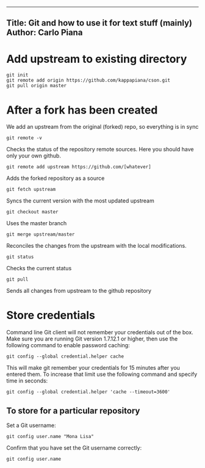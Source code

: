 
---
Title: Git and how to use it for text stuff (mainly)
Author: Carlo Piana
---

# Add upstream to existing directory

    git init
    git remote add origin https://github.com/kappapiana/cson.git
    git pull origin master


# After a fork has been created

We add an upstream from the original (forked) repo, so everything is in sync

    git remote -v

Checks the status of the repository remote sources. Here you should have only your own github.

    git remote add upstream https://github.com/[whatever]

Adds the forked repository as a source

    git fetch upstream

Syncs the current version with the most updated upstream

    git checkout master

Uses the master branch

    git merge upstream/master

Reconciles the changes from the upstream with the local modifications.

    git status

Checks the current status

    git pull

Sends all changes from upstream to the github repository

# Store credentials

Command line Git client will not remember your credentials out of the box. Make sure you are running Git version 1.7.12.1 or higher, then use the following command to enable password caching:

    git config --global credential.helper cache

This will make git remember your credentials for 15 minutes after you entered them. To increase that limit use the following command and specify time in seconds:

    git config --global credential.helper 'cache --timeout=3600'

## To store for a particular repository

Set a Git username:

    git config user.name "Mona Lisa"

Confirm that you have set the Git username correctly:

    git config user.name
